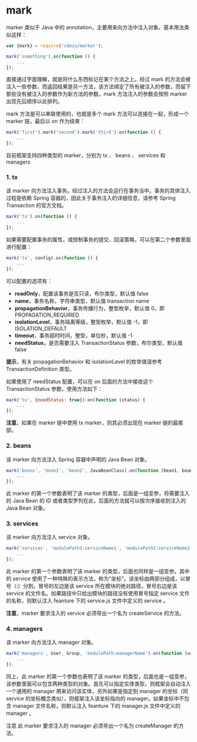 # mark

marker 类似于 Java 中的 annotation，主要用来向方法中注入对象。基本用法类似这样：
```js
var {mark} = require('cdeio/marker');

mark('something').on(function () {
    ...
});
```
直接通过字面理解，就是将什么东西标记在某个方法之上。经过 mark 的方法会被注入一些参数，而返回结果是另一方法，该方法绑定了所有被注入的参数，而留下那些没有被注入的参数作为新方法的参数。mark 方法注入的参数会按照 marker 出现先后顺序以此排列。

mark 方法是可以串联使用的，也就是多个 mark 方法可以连接在一起，形成一个 marker 链，最后以 on 作为结束：

```js
mark('first').mark('second').mark('third').on(function () {
    ...
});
```

目前框架支持四种类型的 marker，分别为 tx 、 beans 、 services 和 managers

### 1. tx

该 marker 向方法注入事务。经过注入的方法会运行在事务当中。事务的具体注入过程是依赖 Spring 容器的，因此关于事务注入的详细信息，请参考 Spring Transaction 的官方文档。

```js
mark('tx').on(function () {
    ...
});
```
如果需要配置事务的属性，或控制事务的提交、回滚策略，可以在第二个参数里面进行配置：

```js
mark('tx', config).on(function () {
    ...
});
```
可以配置的选项有：

* **readOnly**，配置该事务是否只读，布尔类型，默认值 false
* **name**，事务名称，字符串类型，默认值 transaction name
* **propagationBehavior**，事务传播行为，整型枚举，默认值 0，即 PROPAGATION_REQUIRED
* **isolationLevel**，事务隔离等级，整型枚举，默认值 -1，即 ISOLATION_DEFAULT
* **timeout**，事务超时时间，整型，单位秒，默认值 -1
* **needStatus**，是否需要注入 TransactionStatus 参数，布尔类型，默认值 false

**提示**，有关 propagationBehavior 和 isolationLevel 的枚举值请参考 TransactionDefinition 类型。

如果使用了 needStatus 配置，可以在 on 后面的方法中接收这个 TransactionStatus 参数，使用方法如下：

```js
mark('tx', {needStatus: true}).on(function (status) {
    ...
});
```

**注意**，如果在 marker 链中使用 tx marker，则其必须出现在 marker 链的最尾部。

### 2. beans

该 marker 向方法注入 Spring 容器中声明的 Java Bean 对象。

```js
mark('beans', 'bean1', 'bean2', JavaBeanClass).on(function (bean1, bean2, javaBeanInstance) {
    ...
});
```
此 marker 的第一个参数表明了该 marker 的类型，后面是一组变参，将需要注入的 Java Bean 的 ID 或者类型罗列在此，后面的方法就可以按次序接收到注入的 Java Bean 对象。

### 3. services

该 marker 向方法注入 service 对象。

```js
mark('services', 'modulePath1:serviceName1', 'modulePath2:serviceName2').on(function (service1, service2) {
    ...
});
```

此 marker 的第一个参数表明了该 marker 的类型，后面也同样是一组变参。其中的 service 使用了一种特殊的表示方法，称为“坐标”。该坐标由两部分组成，以冒号（:）分割。冒号的左边是该 service 所在模块的绝对路径，冒号右边是该 service 的文件名。如果路径中只给出模块的路径没有使用冒号指定 service 文件的名称，则默认注入 feanture 下的 service.js 文件中定义的 service 。


**注意**，marker 要求注入的 service 必须导出一个名为 createService 的方法。

### 4. managers

该 marker 向方法注入 manager 对象。

```js
mark('managers', User, Group, 'modulePath:managerName').on(function (userManager, groupManager, otherManager) {
    ...
});
```

同上，此 marker 的第一个参数也表明了该 marker 的类型，后面也是一组变参，该参数里面可以包含两种类型的对象。首先可以指定实体类型，则框架会自动注入一个通用的 manager 用来访问该实体，另外如果是指定到 manager 的坐标（同 service 的坐标概念类似），则框架注入该坐标指向的 manager。如果坐标中不包含 manager 文件名称，则默认注入 feanture 下的 manager.js 文件中定义的 manager 。

注意 此 marker 要求注入的 manager 必须导出一个名为 createManager 的方法。


